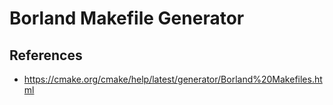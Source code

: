 # Borland Makefile Generator

## References

- https://cmake.org/cmake/help/latest/generator/Borland%20Makefiles.html